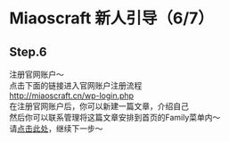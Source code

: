 # Miaoscraft 新人引导（6/7）

## Step.6

注册官网账户～   
点击下面的链接进入官网账户注册流程   
http://miaoscraft.cn/wp-login.php   
在注册官网账户后，你可以新建一篇文章，介绍自己   
然后你可以联系管理将这篇文章安排到首页的Family菜单内～   
请[点击此处](help-7.md)，继续下一步～    
